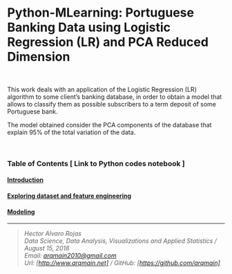 # Python-MLearning: Portuguese Banking Data using Logistic Regression (LR) and PCA Reduced Dimension

<br>


This work deals with an application of the Logistic Regression (LR) algorithm to some client’s banking database, in order to obtain a model that allows to classify them as possible subscribers to a term deposit of some Portuguese bank.

The model obtained consider the PCA components of the database that explain 95% of the total variation of the data.

<br>

### Table of Contents  [  Link to Python codes notebook ]

#### [Introduction](https://github.com/arqmain/Machine_Learning/blob/master/Python_MLearning/Logistic_Regression/Logistic1/PYTHON-MLearning_LR1_Exploratory_FEngineering.ipynb)

#### [Exploring dataset and feature engineering](https://github.com/arqmain/Machine_Learning/blob/master/Python_MLearning/Logistic_Regression/Logistic1/PYTHON-MLearning_LR1_Exploratory_FEngineering.ipynb)

#### [Modeling](https://github.com/arqmain/Machine_Learning/blob/master/Python_MLearning/Logistic_Regression/Logistic1/PYTHON-MLearning_LR1_Modeling.ipynb)

<hr>

><i>Hector Alvaro Rojas<br>
>Data Science, Data Analysis, Visualizations and Applied Statistics / August 15, 2018<br>
>Email: <arqmain2010@gmail.com> <br>
>Url: [http://www.arqmain.net]   /   GitHub: [https://github.com/arqmain]</i>
